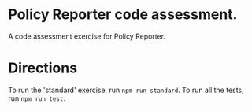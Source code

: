 # Policy Reporter code assessment.

A code assessment exercise for Policy Reporter.

# Directions

To run the 'standard' exercise, run `npm run standard`.
To run all the tests, run `npm run test`.
